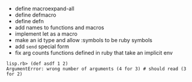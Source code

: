 - define macroexpand-all
- define defmacro
- define defn
- add names to functions and macros
- implement let as a macro
- make an id type and allow :symbols to be ruby symbols
- add `send` special form
- fix arg counts functions defined in ruby that take an implicit env

```
lisp.rb> (def asdf 1 2)
ArgumentError: wrong number of arguments (4 for 3) # should read (3 for 2)
```
